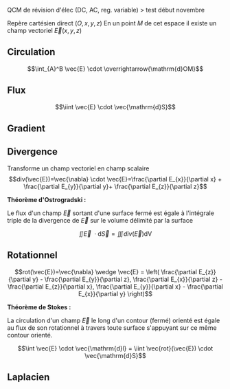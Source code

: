 QCM de révision d'élec (DC, AC, reg. variable) > test début novembre

Repère cartésien direct $(O, x, y, z)$
En un point $M$ de cet espace il existe un champ vectoriel $\vec{E}(x,y,z)$

## Circulation
$$\int_{A}^B \vec{E} \cdot \overrightarrow{\mathrm{d}OM}$$
## Flux
$$\iint \vec{E} \cdot \vec{\mathrm{d}S}$$

## Gradient

## Divergence
Transforme un champ vectoriel en champ scalaire
$$div(\vec{E})=\vec{\nabla} \cdot \vec{E}=\frac{\partial E_{x}}{\partial x} +  \frac{\partial E_{y}}{\partial y}+ \frac{\partial E_{z}}{\partial z}$$


**Théorème d'Ostrogradski :**

Le flux d'un champ $\vec{E}$ sortant d'une surface fermé est égale à l'intégrale triple de la divergence de $\vec{E}$ sur le volume délimité par la surface

$$\iint \vec{E}\ \cdot\mathrm{d}\vec{S}=\iiint div(\vec{E})\mathrm{dV}$$
## Rotationnel
$$rot(\vec{E})=\vec{\nabla} \wedge \vec{E} = \left( \frac{\partial E_{z}}{\partial y} -  \frac{\partial E_{y}}{\partial z}, \frac{\partial E_{x}}{\partial z} - \frac{\partial E_{z}}{\partial x}, \frac{\partial E_{y}}{\partial x} - \frac{\partial E_{x}}{\partial y} \right)$$

**Théorème de Stokes :**

La circulation d'un champ $\vec{E}$ le long d'un contour (fermé) orienté est égale au flux de son rotationnel à travers toute surface s'appuyant sur ce même contour orienté.

$$\int \vec{E} \cdot \vec{\mathrm{d}l} = \iint \vec{rot}(\vec{E}) \cdot \vec{\mathrm{d}S}$$
## Laplacien

